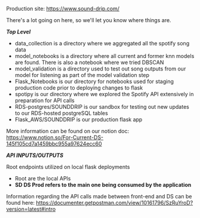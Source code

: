 Production site: https://www.sound-drip.com/

There's a lot going on here, so we'll let you know where things are.

***Top Level***
- data_collection is a directory where we aggregated all the spotify song data
- model_notebooks is a directory where all current and former knn models are found. There is also a notebook where we tried DBSCAN
- model_validation is a directory used to test out song outputs from our model for listening as part of the model validation step
- Flask_Notebooks is our directory for notebooks used for staging production code prior to deploying changes to flask
- spotipy is our directory where we explored the Spotify API extensively in preparation for API calls
- RDS-postgres/SOUNDDRIP is our sandbox for testing out new updates to our RDS-hosted postgreSQL tables
- Flask_AWS/SOUNDDRIP is our production flask app

More information can be found on our notion doc: https://www.notion.so/For-Current-DS-145f105cd7a1459bbc955a97624ecc60

***API INPUTS/OUTPUTS***


Root endpoints utilized on local flask deployments
- Root are the local APIs
- **SD DS Prod refers to the main one being consumed by the application**

Information regarding the API calls made between front-end and DS can be found here:
https://documenter.getpostman.com/view/10161796/SzRuYroD?version=latest#intro
